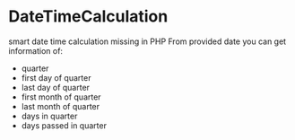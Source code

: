# DateTimeCalculation
 smart date time calculation missing in PHP
 From provided date you can get information of:
  - quarter
  - first day of quarter
  - last day of quarter
  - first month of quarter
  - last month of quarter
  - days in quarter
  - days passed in quarter
